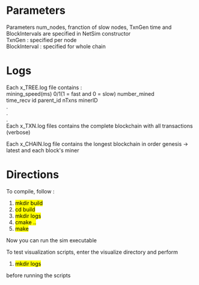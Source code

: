 # Parameters
Parameters num_nodes, franction of slow nodes, TxnGen time and BlockIntervals are specified in NetSim constructor  
TxnGen : specified per node  
BlockInterval : specified for whole chain  

# Logs
Each x_TREE.log file contains :  
mining_speed(ms) 0/1(1 = fast and 0 = slow) number_mined   
time_recv id parent_id nTxns minerID  
.  
.  
.  
Each x_TXN.log files contains the complete blockchain with all transactions (verbose)  

Each x_CHAIN.log file contains the longest blockchain in order genesis -> latest and each block's miner  

# Directions
To compile, follow :

1. <mark>mkdir build</mark>
2. <mark>cd build</mark>
3. <mark>mkdir logs</mark>
4. <mark>cmake ..</mark>
5. <mark>make </mark>

Now you can run the sim executable  

To test visualization scripts, enter the visualize directory and perform
1. <mark>mkdir logs</mkdir>

before running the scripts